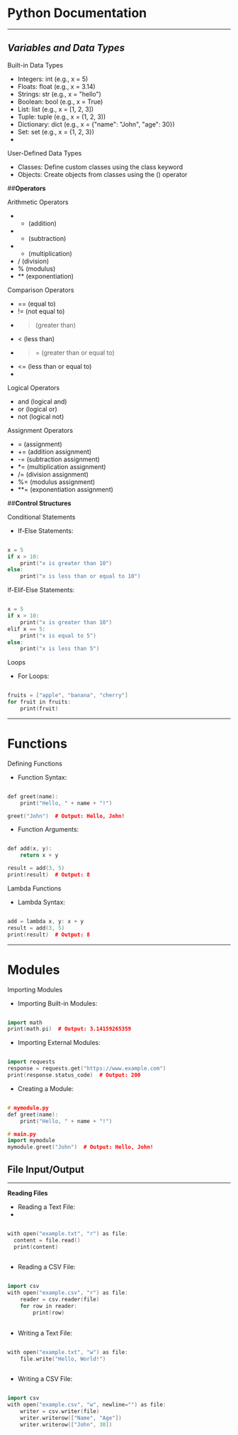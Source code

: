 # **Python Documentation**

---

## *Variables and Data Types*

Built-in Data Types
 - Integers: int (e.g., x = 5)
 - Floats: float (e.g., x = 3.14)
 - Strings: str (e.g., x = "hello")
 - Boolean: bool (e.g., x = True)
 - List: list (e.g., x = [1, 2, 3])
 - Tuple: tuple (e.g., x = (1, 2, 3))
 - Dictionary: dict (e.g., x = {"name": "John", "age": 30})
 - Set: set (e.g., x = {1, 2, 3})
 - 
User-Defined Data Types
 - Classes: Define custom classes using the class keyword
 - Objects: Create objects from classes using the () operator

##**Operators**

Arithmetic Operators
 - + (addition)
 - - (subtraction)
 - * (multiplication)
 - / (division)
 - % (modulus)
 - ** (exponentiation)
  
Comparison Operators
 - == (equal to)
 - != (not equal to)
 - > (greater than)
 - < (less than)
 - >= (greater than or equal to)
 - <= (less than or equal to)
 - 
Logical Operators
 - and (logical and)
 - or (logical or)
 - not (logical not)

Assignment Operators
 - = (assignment)
 - += (addition assignment)
 - -= (subtraction assignment)
 - *= (multiplication assignment)
 - /= (division assignment)
 - %= (modulus assignment)
 - **= (exponentiation assignment)

##**Control Structures**

Conditional Statements
 - If-Else Statements:

```cpp

x = 5
if x > 10:
    print("x is greater than 10")
else:
    print("x is less than or equal to 10")

```

If-Elif-Else Statements:

```cpp

x = 5
if x > 10:
    print("x is greater than 10")
elif x == 5:
    print("x is equal to 5")
else:
    print("x is less than 5")

```

Loops
 - For Loops:

```cpp

fruits = ["apple", "banana", "cherry"]
for fruit in fruits:
    print(fruit)

```

---

# **Functions**
Defining Functions
  - Function Syntax:

```cpp

def greet(name):
    print("Hello, " + name + "!")

greet("John")  # Output: Hello, John!

```

  - Function Arguments:

```cpp

def add(x, y):
    return x + y

result = add(3, 5)
print(result)  # Output: 8

```

Lambda Functions
  - Lambda Syntax:

```cpp

add = lambda x, y: x + y
result = add(3, 5)
print(result)  # Output: 8

```

---

# **Modules**

Importing Modules
 - Importing Built-in Modules:

 ```cpp
 
 import math
print(math.pi)  # Output: 3.14159265359

 ```
 
   - Importing External Modules:
 
```cpp

import requests
response = requests.get("https://www.example.com")
print(response.status_code)  # Output: 200

```

  - Creating a Module:

```cpp

# mymodule.py
def greet(name):
    print("Hello, " + name + "!")

# main.py
import mymodule
mymodule.greet("John")  # Output: Hello, John!

```

## **File Input/Output**

---

**Reading Files**

  - Reading a Text File:
  - 
  ```cpp
  
  with open("example.txt", "r") as file:
    content = file.read()
    print(content)
    
 ```
 
  - Reading a CSV File:

```cpp

import csv
with open("example.csv", "r") as file:
    reader = csv.reader(file)
    for row in reader:
        print(row) 
        
```

  - Writing a Text File:

```cpp

with open("example.txt", "w") as file:
    file.write("Hello, World!")
    
```

  - Writing a CSV File:
 
```cpp

import csv
with open("example.csv", "w", newline="") as file:
    writer = csv.writer(file)
    writer.writerow(["Name", "Age"])
    writer.writerow(["John", 30])
    
```

